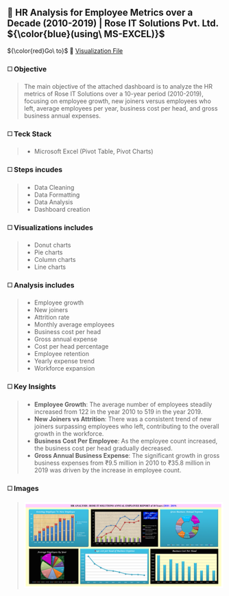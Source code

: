 ## 🔳 HR Analysis for Employee Metrics over a Decade (2010-2019) | Rose IT Solutions Pvt. Ltd. ${\color{blue}(using\ MS-EXCEL)}$

${\color{red}Go\ to}$ 🔗 [Visualization File](https://github.com/ialam085/HR_Analysis_Employee_Metrics_Rose_MS_EXCEL/blob/main/ROSE_HR_Analysis.pdf)

### ◻️ Objective

>The main objective of the attached dashboard is to analyze the HR metrics of Rose IT Solutions over a 10-year period (2010-2019), focusing on employee growth, new joiners versus employees who left, average employees per year, business cost per head, and gross business annual expenses.

### ◻️ Teck Stack

>- Microsoft Excel (Pivot Table, Pivot Charts)

### ◻️ Steps incudes

>- Data Cleaning
>- Data Formatting
>- Data Analysis
>- Dashboard creation

### ◻️ Visualizations includes

>- Donut charts
>- Pie charts
>- Column charts
>- Line charts

### ◻️ Analysis includes

>- Employee growth
>- New joiners
>- Attrition rate
>- Monthly average employees
>- Business cost per head
>- Gross annual expense
>- Cost per head percentage
>- Employee retention
>- Yearly expense trend
>- Workforce expansion

### ◻️ Key Insights

>- **Employee Growth**: The average number of employees steadily increased from 122 in the year 2010 to 519 in the year 2019.
>- **New Joiners vs Attrition**: There was a consistent trend of new joiners surpassing employees who left, contributing to the overall growth in the workforce.
>- **Business Cost Per Employee**: As the employee count increased, the business cost per head gradually decreased.
>- **Gross Annual Business Expense**: The significant growth in gross business expenses from ₹9.5 million in 2010 to ₹35.8 million in 2019 was driven by the increase in employee count.

### ◻️ Images

>![HR Analysis](https://github.com/ialam085/HR_Analysis_Employee_Metrics_ROSE/blob/main/ROSE_HR_Analysis-1.png)
